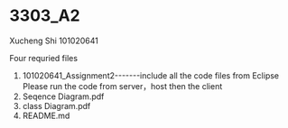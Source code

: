 # 3303_A2

Xucheng Shi 101020641

Four requried files
1. 101020641_Assignment2-------include all the code files from Eclipse
                               Please run the code from server，host then the client
2. Seqence Diagram.pdf
3. class Diagram.pdf
4. README.md
